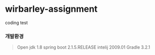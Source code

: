 # wirbarley-assignment
coding test

### 개발환경
> Open jdk 1.8
> spring boot 2.1.5.RELEASE
> intelij 2009.01
> Gradle 3.2.1

